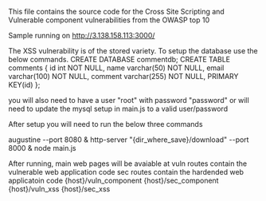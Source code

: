 This file contains the source code for the Cross Site Scripting and Vulnerable component vulnerabilities from the OWASP top 10

Sample running on http://3.138.158.113:3000/

The XSS vulnerability is of the stored variety. To setup the database use the below commands.
CREATE DATABASE commentdb;
CREATE TABLE comments {
id int NOT NULL,
name varchar(50) NOT NULL,
email varchar(100) NOT NULL,
comment varchar(255) NOT NULL,
PRIMARY KEY(id)
};

you will also need to have a user "root" with password "password" or will need to update the mysql setup in main.js to a valid user/password

After setup you will need to run the below three commands

augustine --port 8080 &
http-server "{dir_where_save}/download" --port 8000 &
node main.js 

After running, main web pages will be avaiable at 
vuln routes contain the vulnerable web application code
sec routes contain the hardended web applicatoin code
{host}/vuln_component
{host}/sec_component
{host}/vuln_xss
{host}/sec_xss
